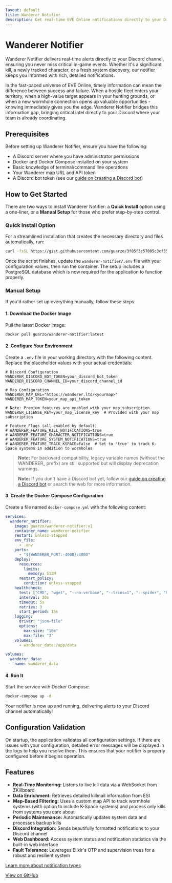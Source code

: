 ```yaml
---
layout: default
title: Wanderer Notifier
description: Get real-time EVE Online notifications directly to your Discord channel
---
```


# Wanderer Notifier

Wanderer Notifier delivers real-time alerts directly to your Discord channel, ensuring you never miss critical in-game events. Whether it's a significant kill, a newly tracked character, or a fresh system discovery, our notifier keeps you informed with rich, detailed notifications.

In the fast-paced universe of EVE Online, timely information can mean the difference between success and failure. When a hostile fleet enters your territory, when a high-value target appears in your hunting grounds, or when a new wormhole connection opens up valuable opportunities - knowing immediately gives you the edge. Wanderer Notifier bridges this information gap, bringing critical intel directly to your Discord where your team is already coordinating.

## Prerequisites

Before setting up Wanderer Notifier, ensure you have the following:

- A Discord server where you have administrator permissions
- Docker and Docker Compose installed on your system
- Basic knowledge of terminal/command line operations
- Your Wanderer map URL and API token
- A Discord bot token (see our [guide on creating a Discord bot](https://gist.github.com/guarzo/a4d238b932b6a168ad1c5f0375c4a561))

## How to Get Started

There are two ways to install Wanderer Notifier: a **Quick Install** option using a one-liner, or a **Manual Setup** for those who prefer step-by-step control.

### Quick Install Option

For a streamlined installation that creates the necessary directory and files automatically, run:

```bash
curl -fsSL https://gist.githubusercontent.com/guarzo/3f05f3c57005c3cf3585869212caecfe/raw/wanderer-notifier-setup.sh | bash
```

Once the script finishes, update the `wanderer-notifier/.env` file with your configuration values, then run the container. The setup includes a PostgreSQL database which is now required for the application to function properly.

### Manual Setup

If you'd rather set up everything manually, follow these steps:

#### 1. Download the Docker Image

Pull the latest Docker image:

```bash
docker pull guarzo/wanderer-notifier:latest
```

#### 2. Configure Your Environment

Create a `.env` file in your working directory with the following content. Replace the placeholder values with your actual credentials:

```dotenv
# Discord Configuration
WANDERER_DISCORD_BOT_TOKEN=your_discord_bot_token
WANDERER_DISCORD_CHANNEL_ID=your_discord_channel_id

# Map Configuration
WANDERER_MAP_URL="https://wanderer.ltd/<yourmap>"
WANDERER_MAP_TOKEN=your_map_api_token

# Note: Premium features are enabled with your map subscription
WANDERER_LICENSE_KEY=your_map_license_key  # Provided with your map subscription

# Feature Flags (all enabled by default)
# WANDERER_FEATURE_KILL_NOTIFICATIONS=true
# WANDERER_FEATURE_CHARACTER_NOTIFICATIONS=true
# WANDERER_FEATURE_SYSTEM_NOTIFICATIONS=true
# WANDERER_FEATURE_TRACK_KSPACE=false  # Set to 'true' to track K-Space systems in addition to wormholes
```

> **Note:** For backward compatibility, legacy variable names (without the WANDERER\_ prefix) are still supported but will display deprecation warnings.
>
> **Note:** If you don't have a Discord bot yet, follow our [guide on creating a Discord bot](https://gist.github.com/guarzo/a4d238b932b6a168ad1c5f0375c4a561) or search the web for more information.

#### 3. Create the Docker Compose Configuration

Create a file named `docker-compose.yml` with the following content:

```yaml
services:
  wanderer_notifier:
    image: guarzo/wanderer-notifier:v1
    container_name: wanderer-notifier
    restart: unless-stopped
    env_file:
      - .env
    ports:
      - "${WANDERER_PORT:-4000}:4000"
    deploy:
      resources:
        limits:
          memory: 512M
      restart_policy:
        condition: unless-stopped
    healthcheck:
      test: ["CMD", "wget", "--no-verbose", "--tries=1", "--spider", "http://localhost:4000/health"]
      interval: 30s
      timeout: 5s
      retries: 3
      start_period: 15s
    logging:
      driver: "json-file"
      options:
        max-size: "10m"
        max-file: "3"
    volumes:
      - wanderer_data:/app/data

volumes:
  wanderer_data:
    name: wanderer_data
```

#### 4. Run It

Start the service with Docker Compose:

```bash
docker-compose up -d
```

Your notifier is now up and running, delivering alerts to your Discord channel automatically!

## Configuration Validation

On startup, the application validates all configuration settings. If there are issues with your configuration, detailed error messages will be displayed in the logs to help you resolve them. This ensures that your notifier is properly configured before it begins operation.

## Features

- **Real-Time Monitoring:** Listens to live kill data via a WebSocket from ZKillboard
- **Data Enrichment:** Retrieves detailed killmail information from ESI
- **Map-Based Filtering:** Uses a custom map API to track wormhole systems (with option to include K-Space systems) and process only kills from systems you care about
- **Periodic Maintenance:** Automatically updates system data and processes backup kills
- **Discord Integration:** Sends beautifully formatted notifications to your Discord channel
- **Web Dashboard:** Access system status and notification statistics via the built-in web interface
- **Fault Tolerance:** Leverages Elixir's OTP and supervision trees for a robust and resilient system

[Learn more about notification types](./notifications.html)

[View on GitHub](https://github.com/guarzo/wanderer-notifier)

